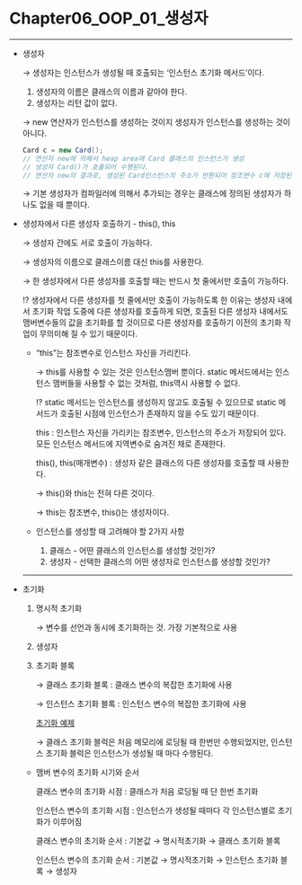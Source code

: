 # Chapter06_OOP_01_생성자

---

- 생성자
    
    → 생성자는 인스턴스가 생성될 때 호출되는 ‘인스턴스 초기화 메서드’이다.
    
    1. 생성자의 이름은 클래스의 이름과 같아야 한다.
    2. 생성자는 리턴 값이 없다.
    
    → new 연산자가 인스턴스를 생성하는 것이지 생성자가 인스턴스를 생성하는 것이 아니다.
    
    ```java
    Card c = new Card();
    // 연산자 new에 의해서 heap area에 Card 클래스의 인스턴스가 생성
    // 생성자 Card()가 호출되어 수행된다.
    // 연산자 new의 결과로, 생성된 Card인스턴스의 주소가 반환되어 참조변수 c에 저장된다.
    ```
    
    → 기본 생성자가 컴파일러에 의해서 추가되는 경우는 클래스에 정의된 생성자가 하나도 없을 때 뿐이다.
    
- 생성자에서 다른 생성자 호출하기 - this(), this
    
    → 생성자 간에도 서로 호출이 가능하다.
    
    → 생성자의 이름으로 클래스이름 대신 this를 사용한다.
    
    → 한 생성자에서 다른 생성자를 호출할 때는 반드시 첫 줄에서만 호출이 가능하다.
    
    ⁉️ 생성자에서 다른 생성자를 첫 줄에서만 호출이 가능하도록 한 이유는 생성자 내에서 초기화 작업 도중에 다른 생성자를 호출하게 되면, 호출된 다른 생성자 내에서도 맴버변수들의 값을 초기화를 할 것이므로 다른 생성자를 호출하기 이전의 초기화 작업이 무의미해 질 수 있기 때문이다.
    
    - “this”는 참조변수로 인스턴스 자신을 가리킨다.
        
        → this를 사용할 수 있는 것은 인스턴스맴버 뿐이다. static 메서드에서는 인스턴스 맴버들을 사용할 수 없는 것처럼, this역시 사용할 수 없다.
        
        ⁉️ static 메서드는 인스턴스를 생성하지 않고도 호출될 수 있으므로 static 메서드가 호출된 시점에 인스턴스가 존재하지 않을 수도 있기 때문이다.
        
        this : 인스턴스 자신을 가리키는 참조변수, 인스턴스의 주소가 저장되어 있다. 모든 인스턴스 메서드에 지역변수로 숨겨진 채로 존재한다.
        
        this(), this(매개변수) : 생성자 같은 클래스의 다른 생성자를 호출할 때 사용한다.
        
        → this()와 this는 전혀 다른 것이다.
        
        → this는 참조변수, this()는 생성자이다.
        
    - 인스턴스를 생성할 때 고려해야 할 2가지 사항
        1. 클래스 - 어떤 클래스의 인스턴스를 생성할 것인가?
        2. 생성자 - 선택한 클래스의 어떤 생성자로 인스턴스를 생성할 것인가?
    
    ---
    
- 초기화
    1. 명시적 초기화
        
        → 변수를 선언과 동시에 초기화하는 것. 가장 기본적으로 사용
        
    2. 생성자
    3. 초기화 블록
        
        → 클래스 초기화 블록 : 클래스 변수의 복잡한 초기화에 사용
        
        → 인스턴스 초기화 블록 : 인스턴스 변수의 복잡한 초기화에 사용
        
        [초기화 예제](src/main/java/chapter06/BlockTest.java)
        
        → 클래스 초기화 블럭은 처음 메모리에 로딩될 때 한번만 수행되었지만, 인스턴스 초기화 블럭은 인스턴스가 생성될 때 마다 수행된다.
        
    - 맴버 변수의 초기화 시기와 순서
        
        클래스 변수의 초기화 시점 : 클래스가 처음 로딩될 때 단 한번 초기화
        
        인스턴스 변수의 초기화 시점 : 인스턴스가 생성될 때마다 각 인스턴스별로 초기화가 이루어짐
        
        클래스 변수의 초기화 순서 : 기본값 → 명시적초기화 → 클래스 초기화 블록
        
        인스턴스 변수의 초기화 순서 : 기본값 → 명시적초기화 → 인스턴스 초기화 블록 → 생성자